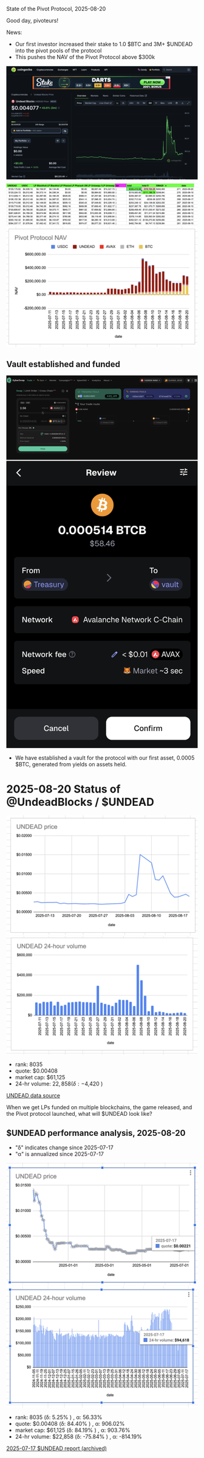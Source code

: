 State of the Pivot Protocol, 2025-08-20

Good day, pivoteurs!

News:

* Our first investor increased their stake to 1.0 $BTC and 3M+ $UNDEAD into the pivot pools of the protocol
* This pushes the NAV of the Pivot Protocol above $300k

![UNDEAD price chart](imgs/01a-undead.png) 
![State of the Pivot Protocol, 2025-08-20](imgs/01b-assets.png) 
![Pivot protocol NAV chart](imgs/01c-nav.png) 

## Vault established and funded

![Swap yields to $BTC](imgs/02a-swap-yields-to-btc.png)
![Establish Vault and fund with $BTC](imgs/02b-xfer-btc-to-vault.png)

* We have established a vault for the protocol with our first asset, 0.0005 $BTC, generated from yields on assets held.

# 2025-08-20 Status of @UndeadBlocks / $UNDEAD 

![$UNDEAD rank](imgs/03a-rank.png) 
![$UNDEAD quote](imgs/03b-quote.png) 
![$UNDEAD market captalization](imgs/03c-cap.png) 
![$UNDEAD 24-hour volume](imgs/03d-vol.png) 

* rank: 8035 
* quote: $0.00408 
* market cap: $61,125 
* 24-hr volume: $22,858 (δ: -$4,420 ) 


[UNDEAD data source](https://www.coingecko.com/en/coins/undead-blocks) 



When we get LPs funded on multiple blockchains, the game released, and the Pivot protocol launched, what will $UNDEAD look like? 

## $UNDEAD performance analysis, 2025-08-20 

* "δ" indicates change since 2025-07-17 
* "α" is annualized since 2025-07-17 

![$UNDEAD rank](/blog/snapshot/imgs/01a-rank.png) 
![$UNDEAD quote](/blog/snapshot/imgs/01b-quote.png) 
![$UNDEAD market captalization](/blog/snapshot/imgs/01c-cap.png) 
![$UNDEAD 24-hour volume](/blog/snapshot/imgs/01d-vol.png) 

* rank: 8035 (δ: 5.25% ) , α: 56.33% 
* quote: $0.00408 (δ: 84.40% ) , α: 906.02% 
* market cap: $61,125 (δ: 84.19% ) , α: 903.76% 
* 24-hr volume: $22,858 (δ: -75.84% ) , α: -814.19% 

[2025-07-17 $UNDEAD report (archived)](https://github.com/pivoteur/biz/tree/main/blog/snapshot) 
